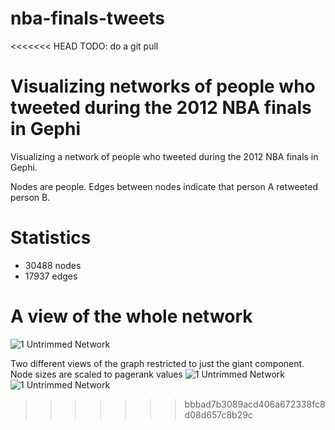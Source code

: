 nba-finals-tweets
=================

<<<<<<< HEAD
TODO: do a git pull

Visualizing networks of people who tweeted during the 2012 NBA finals in Gephi 
=======
Visualizing a network of people who tweeted during the 2012 NBA finals in Gephi. 

Nodes are people. Edges between nodes indicate that person A retweeted person B.

Statistics
==========
* 30488 nodes
* 17937 edges

A view of the whole network
===========================
![1 Untrimmed Network](https://github.com/coreylynch/nba-finals-tweets/raw/master/dark2.png)

Two different views of the graph restricted to just the giant component. Node sizes are scaled to pagerank values
![1 Untrimmed Network](https://github.com/coreylynch/nba-finals-tweets/raw/master/giant_component2.png)
![1 Untrimmed Network](https://github.com/coreylynch/nba-finals-tweets/raw/master/giant_component3.png)
>>>>>>> bbbad7b3089acd406a672338fc8d08d657c8b29c
